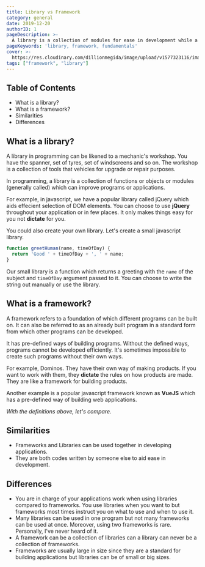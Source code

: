 ```yaml
---
title: Library vs Framework
category: general
date: 2019-12-20
authorID: 1
pageDescription: >-
  A library is a collection of modules for ease in development while a framework is a standard foundation from which programs and applications are built.
pageKeywords: 'library, framework, fundamentals'
cover: >-
  https://res.cloudinary.com/dillionmegida/image/upload/v1577323116/images/thewebfor5/library-framework_fzafjj.jpg
tags: ["framework", "library"]
---
```

## Table of Contents
- What is a library?
- What is a framework?
- Similarities
- Differences

## What is a library?
A library in programming can be likened to a mechanic's workshop. You have the spanner, set of tyres, set of windscreens and so on. The workshop is a collection of tools that vehicles for upgrade or repair purposes.

In programming, a library is a collection of functions or objects or modules (generally called) which can improve programs or applications.

For example, in javascript, we have a popular library called jQuery which aids effecient selection of DOM elements. You can choose to use **jQuery** throughout your application or in few places. It only makes things easy for you not **dictate** for you.

You could also create your own library. Let's create a small javascript library.
```javascript
function greetHuman(name, timeOfDay) {
  return 'Good ' + timeOfDay + ', ' + name;
}
```
Our small library is a function which returns a greeting with the `name` of the subject and `timeOfDay` argument passed to it. You can choose to write the string out manually or use the library.

## What is a framework?
A framework refers to a foundation of which different programs can be built on. It can also be referred to as an already built program in a standard form from which other programs can be developed.

It has pre-defined ways of building programs. Without the defined ways, programs cannot be developed efficiently. It's sometimes impossible to create such programs without their own ways.

For example, Dominos. They have their own way of making products. If you want to work with them, they **dictate** the rules on how products are made. They are like a framework for building products.

Another example is a popular javascript framework known as **VueJS** which has a pre-defined way of building web applications.

*With the definitions above, let's compare.*

## Similarities
- Frameworks and Libraries can be used together in developing applications.
- They are both codes written by someone else to aid ease in development.

## Differences
- You are in charge of your applications work when using libraries compared to frameworks. You use libraries when you want to but frameworks most times instruct you on what to use and when to use it.
- Many libraries can be used in one program but not many frameworks can be used at once. Moreover, using two frameworks is rare. Personally, I've never heard of it.
- A framework can be a collection of libraries can a library can never be a collection of frameworks.
- Frameworks are usually large in size since they are a standard for building applications but libraries can be of small or big sizes.